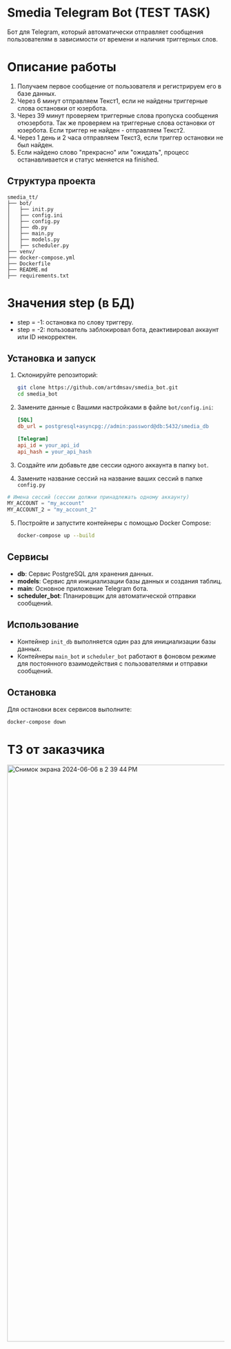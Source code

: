 
# Smedia Telegram Bot (TEST TASK)

Бот для Telegram, который автоматически отправляет сообщения пользователям в зависимости от времени и наличия триггерных слов.

# Описание работы

1. Получаем первое сообщение от пользователя и регистрируем его в базе данных.
2. Через 6 минут отправляем Текст1, если не найдены триггерные слова остановки от юзербота.
3. Через 39 минут проверяем триггерные слова пропуска сообщения отюзербота. Так же проверяем на триггерные слова остановки от юзербота. Если триггер не найден - отправляем Текст2. 
4. Через 1 день и 2 часа отправляем Текст3, если триггер остановки не был найден.
5. Если найдено слово "прекрасно" или "ожидать", процесс останавливается и статус меняется на finished.


## Структура проекта

````
smedia_tt/
├── bot/
│   ├── init.py
│   ├── config.ini
│   ├── config.py
│   ├── db.py
│   ├── main.py
│   ├── models.py
│   ├── scheduler.py
├── venv/
├── docker-compose.yml
├── Dockerfile
├── README.md
├── requirements.txt
````

# Значения step (в БД)
- step = -1: остановка по слову триггеру.     
- step = -2: пользователь заблокировал бота, деактивировал аккаунт или ID некорректен.



## Установка и запуск

1. Склонируйте репозиторий:
    ```sh
    git clone https://github.com/artdmsav/smedia_bot.git
    cd smedia_bot
    ```

2. Замените данные с Вашими настройками в файле `bot/config.ini`:
    ```ini
    [SQL]
    db_url = postgresql+asyncpg://admin:password@db:5432/smedia_db

    [Telegram]
    api_id = your_api_id
    api_hash = your_api_hash
    ```
3. Создайте или добавьте две сессии одного аккаунта в папку `bot`. 
4. Замените название сессий на название ваших сессий в папке `config.py`
```python
# Имена сессий (сессии должни принадлежать одному аккаунту)
MY_ACCOUNT = "my_account"
MY_ACCOUNT_2 = "my_account_2"
```
5. Постройте и запустите контейнеры с помощью Docker Compose:
    ```sh
    docker-compose up --build
    ```

## Сервисы

- **db**: Сервис PostgreSQL для хранения данных.
- **models**: Сервис для инициализации базы данных и создания таблиц.
- **main**: Основное приложение Telegram бота.
- **scheduler_bot**: Планировщик для автоматической отправки сообщений.

## Использование

- Контейнер `init_db` выполняется один раз для инициализации базы данных.
- Контейнеры `main_bot` и `scheduler_bot` работают в фоновом режиме для постоянного взаимодействия с пользователями и отправки сообщений.

## Остановка

Для остановки всех сервисов выполните:
```sh
docker-compose down
```

# ТЗ от заказчика
<img width="1337" alt="Снимок экрана 2024-06-06 в 2 39 44 PM" src="https://github.com/ArtDmSav/smedia_tt/assets/123599254/31003a3b-9cda-4315-b875-ae5a4e1ab24d">






